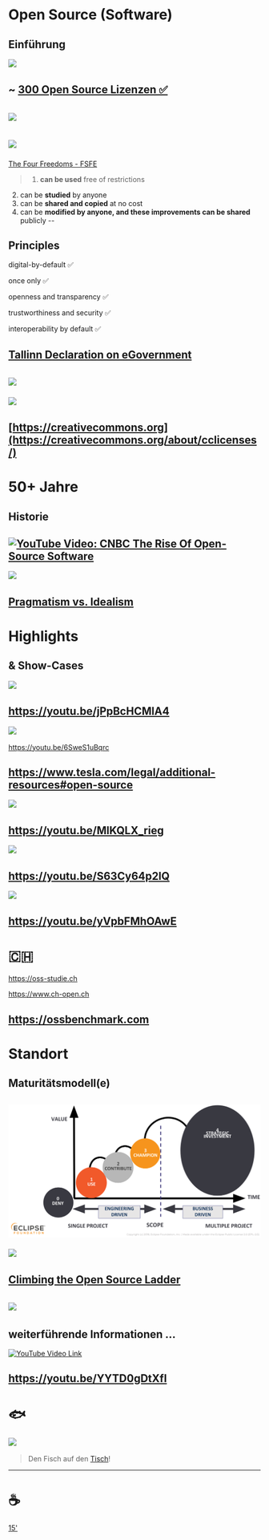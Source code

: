 # Open Source (Software)
Einführung
--
[![](https://upload.wikimedia.org/wikipedia/commons/thumb/e/eb/Open_Source_Initiative.svg/366px-Open_Source_Initiative.svg.png)](https://opensource.org/osd/)

~ [300 Open Source Lizenzen ✅](https://opensource.org/licenses/)
--
![](https://github.com/todogroup/ospo-career-path/raw/main/OSPO-101/module5/license-categories.png)
--
![](https://github.com/digital-sustainability/module-eoss-ospo101/raw/main/module5/questions.png)
--
[The Four Freedoms - FSFE](https://fsfe.org/freesoftware/freesoftware.en.html)

> 1. **can be used** free of restrictions 
  2. can be **studied** by anyone
  3. can be **shared and copied** at no cost
  4. can be **modified by anyone, and these improvements can be shared** publicly
--
## Principles

digital-by-default ✅

once only ✅

openness and transparency ✅

trustworthiness and security ✅

interoperability by default ✅

[Tallinn Declaration on eGovernment](https://www.admin.ch/gov/de/start/dokumentation/medienmitteilungen.msg-id-68342.html)
--
[![](https://upload.wikimedia.org/wikipedia/commons/c/c7/121212_2_OpenSwissKnife.png)](https://commons.wikimedia.org/wiki/File:121212_2_OpenSwissKnife.png)
--
[![](https://upload.wikimedia.org/wikipedia/commons/thumb/e/ea/CC_License_Overview_Matrix.jpg/600px-CC_License_Overview_Matrix.jpg)](https://commons.wikimedia.org/wiki/File:CC_License_Overview_Matrix.jpg)

[https://creativecommons.org](https://creativecommons.org/about/cclicenses/)
---
# 50+ Jahre
Historie
--
[![YouTube Video: CNBC The Rise Of Open-Source Software](https://img.youtube.com/vi/SpeDK1TPbew/0.jpg)](https://youtu.be/SpeDK1TPbew?t=135)
--
[![](https://images.unsplash.com/photo-1553484771-cc0d9b8c2b33?ixlib=rb-4.0.3&ixid=M3wxMjA3fDB8MHxwaG90by1wYWdlfHx8fGVufDB8fHx8fA%3D%3D&auto=format&fit=crop&w=800&q=80)](https://unsplash.com/de/fotos/WtXcbWXK_ww)

[Pragmatism vs. Idealism](https://github.com/todogroup/ospo-career-path/blob/main/OSPO-101/module1/README.md#pragmatism-vs-idealism)
---
# Highlights
 & Show-Cases
--
![](https://artwork.aswf.io/other/aswf/logo/black/aswf-logo-black.png)

https://youtu.be/jPpBcHCMlA4
--
![](https://upload.wikimedia.org/wikipedia/commons/thumb/b/bd/Tesla_Motors.svg/186px-Tesla_Motors.svg.png)

https://youtu.be/6SweS1uBqrc

https://www.tesla.com/legal/additional-resources#open-source
--
![](https://opensourceseeds.org/sites/all/themes/progressive/img/oss-logo-k.svg)

https://youtu.be/MlKQLX_rieg
--
![](https://upload.wikimedia.org/wikipedia/en/c/c7/Open_Source_Ecology_%28logo%29.png)

https://youtu.be/S63Cy64p2lQ
--
![](https://upload.wikimedia.org/wikipedia/commons/b/b5/Linux_Foundation_logo.png)

https://youtu.be/yVpbFMhOAwE
--
# 🇨🇭

https://oss-studie.ch

https://www.ch-open.ch

https://ossbenchmark.com
---
# Standort
Maturitätsmodell(e)
--
![](https://github.com/baloise/open-source/raw/main/docs/arc42/images/os-maturity-model.png)
--
![](https://github.com/todogroup/ospo-career-path/raw/main/OSPO-101/module2/os-ladder.png)

[Climbing the Open Source Ladder](https://github.com/todogroup/ospo-career-path/blob/main/OSPO-101/module2/README.md#climbing-the-open-source-ladder)
--
![](https://github.com/digital-sustainability/module-eoss-ospo101/raw/main/module2/involvement-over-time.png)
--
<!-- .element: data-background-color="lightblue" -->

**weiterführende Informationen ...** 
--
[![YouTube Video Link](https://img.youtube.com/vi/YYTD0gDtXfI/0.jpg)](https://youtu.be/YYTD0gDtXfI)

https://youtu.be/YYTD0gDtXfI
---
# 🐟

![](http://api.qrserver.com/v1/create-qr-code/?color=000000&amp;bgcolor=FFFFFF&amp;data=https%3A%2F%2Fetherpad.wikimedia.org%2Fp%2Fbfh-cas-pst-modul-5-fish&amp;qzone=1&amp;margin=0&amp;size=300x300&amp;ecc=L)

> Den Fisch auf den [Tisch](https://etherpad.wikimedia.org/p/bfh-cas-pst-modul-5-fish)!
---
# ☕

[15'](https://youtu.be/1gQJUjgCqrU)